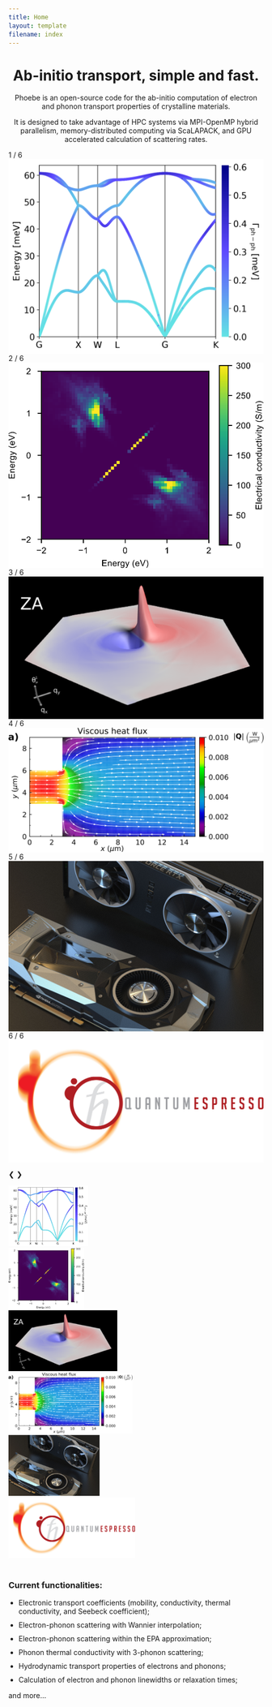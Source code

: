 ```yaml
---
title: Home
layout: template
filename: index
---
```


<head>
<style>
h1 {text-align: center;}
h2 {text-align: center;}

* {
  box-sizing: border-box;
}

img {
  vertical-align: middle;
}

/* Position the image container (needed to position the left and right arrows) */
.container {
  position: relative;
}

/* Hide the images by default */
.mySlides {
  display: none;
}

/* Add a pointer when hovering over the thumbnail images */
.cursor {
  cursor: pointer;
}

/* Next & previous buttons to the left/right of picture */
.prev,
.next {
  cursor: pointer;
  position: absolute;
  top: 40%;
  width: auto;
  padding: 16px;
  margin-top: -50px;
  color: white;
  background-color: rgba(0,0,0,0.4)
  font-weight: bold;
  font-size: 20px;
  border-radius: 0 3px 3px 0;
  user-select: none;
  -webkit-user-select: none;
}

/* Position the "next button" to the right */
.next {
  right: 0;
  border-radius: 3px 0 0 3px;
}

/* On hover, add a black background color with a little bit see-through */
.prev:hover,
.next:hover {
  background-color: #333;
}

/* background color without hover with a little bit see-through */
.prev, .next {
  background-color: #555;
  opacity: 0.7;
}

/* Number text (1/3 etc) */
.numbertext {
  color: #f2f2f2;
  font-size: 12px;
  padding: 8px 12px;
  position: absolute;
  top: 0;
}

/* Container for caption below the images */
.caption-container {
  text-align: center;
  background-color: #555;
  padding: 2px 16px;
  color: white;
}

.row:after {
  content: "";
  display: table;
  clear: both;
}

/* Six columns side by side */
.column {
  float: left;
  width: 16.66%;
}

/* Add a transparency effect for thumnbail images */
.demo {
  opacity: 0.6;
}

.active,
.demo:hover {
  opacity: 1;
}

</style>
</head>

<h1> Ab-initio transport, simple and fast.</h1>
<p style="text-align:center;">
Phoebe is an open-source code for the ab-initio computation of electron and phonon transport properties of crystalline materials.
</p>

<p style="text-align:center;">
It is designed to take advantage of HPC systems via MPI-OpenMP hybrid parallelism, memory-distributed computing via ScaLAPACK, and GPU accelerated calculation of scattering rates.
</p>

<div class="container">
  <div class="mySlides">
    <div class="numbertext">1 / 6</div>
    <img src="pictures/home/colorPhdisp.png" style="max-height:450px; margin-left:auto; margin-right:auto; display: block">
  </div>

  <div class="mySlides">
    <div class="numbertext">2 / 6</div>
    <img src="pictures/home/wigner.png" style="max-height:450px; margin-left:auto; margin-right:auto; display: block">
  </div>

  <div class="mySlides">
    <div class="numbertext">3 / 6</div>
    <img src="pictures/home/relaxon.png" style="max-height:450px; margin-left:auto; margin-right:auto; display: block">
  </div>

  <div class="mySlides">
    <div class="numbertext">4 / 6</div>
    <img src="pictures/home/3.png" style="max-height:450px; width:100%; margin-left:auto; margin-right:auto; display: block">
  </div>

  <div class="mySlides">
    <div class="numbertext">5 / 6</div>
    <img src="pictures/home/5.png" style="max-height:450px; margin-left:auto; margin-right:auto; display: block">
  </div>

  <div class="mySlides">
    <div class="numbertext">6 / 6</div>
    <img src="pictures/home/6.jpg" style="max-height:450px; margin-left:auto; margin-right:auto; display: block">
  </div>

  <a class="prev" style="text-decoration: none" onclick="plusSlides(-1)">❮</a>
  <a class="next" style="text-decoration: none" onclick="plusSlides(1)">❯</a>

  <div class="caption-container">
    <p id="caption"></p>
  </div>

  <div class="row">
    <div class="column">
      <img class="demo cursor" src="pictures/home/colorPhdisp.png" style="max-height:120px" onclick="currentSlide(1)" alt="Phonon linewidths projected onto dispersion of silicon">
    </div>
    <div class="column">
      <img class="demo cursor" src="pictures/home/wigner.png" style="max-height:120px" onclick="currentSlide(2)" alt="Electron-phonon limited conductivity with the Wigner transport equation">
    </div>
    <div class="column">
      <img class="demo cursor" src="pictures/home/relaxon.png" style="max-height:120px" onclick="currentSlide(3)" alt="Phonon thermal conductivity with relaxon solver">
    </div>
    <div class="column">
      <img class="demo cursor" src="pictures/home/3.png" style="max-height:120px" onclick="currentSlide(4)" alt="Electron and phonon viscosity">
    </div>
    <div class="column">
      <img class="demo cursor" src="pictures/home/5.png" style="max-height:120px" onclick="currentSlide(5)" alt="GPU acceleration with Kokkos">
    </div>
    <div class="column">
      <img class="demo cursor" src="pictures/home/6.jpg" style="max-height:120px" onclick="currentSlide(6)" alt="Support for ab-initio data from Quantum ESPRESSO">
    </div>
  </div>
</div>

<br>

### Current functionalities:

<ul style="padding-left:20px;">

<li style="margin: 0 0 10px 0;"> Electronic transport coefficients (mobility, conductivity, thermal conductivity, and Seebeck coefficient);</li>

<li style="margin: 0 0 10px 0;"> Electron-phonon scattering with Wannier interpolation;</li>

<li style="margin: 0 0 10px 0;"> Electron-phonon scattering within the EPA approximation;</li>

<li style="margin: 0 0 10px 0;"> Phonon thermal conductivity with 3-phonon scattering;</li>

<li style="margin: 0 0 10px 0;"> Hydrodynamic transport properties of electrons and phonons;</li>

<li style="margin: 0 0 10px 0;"> Calculation of electron and phonon linewidths or relaxation times;</li>

</ul>

and more...


<script>
var slideIndex = 1;
showSlides(slideIndex);

function plusSlides(n) {
  showSlides(slideIndex += n);
}

function currentSlide(n) {
  showSlides(slideIndex = n);
}

function showSlides(n) {
  var i;
  var slides = document.getElementsByClassName("mySlides");
  var dots = document.getElementsByClassName("demo");
  var captionText = document.getElementById("caption");
  if (n > slides.length) {slideIndex = 1}
  if (n < 1) {slideIndex = slides.length}
  for (i = 0; i < slides.length; i++) {
      slides[i].style.display = "none";
  }
  for (i = 0; i < dots.length; i++) {
      dots[i].className = dots[i].className.replace(" active", "");
  }
  slides[slideIndex-1].style.display = "block";
  dots[slideIndex-1].className += " active";
  captionText.innerHTML = dots[slideIndex-1].alt;
}
</script>

